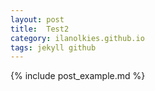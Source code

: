 ```yaml
---
layout: post
title:  Test2
category: ilanolkies.github.io
tags: jekyll github
---
```


{% include post_example.md %}
